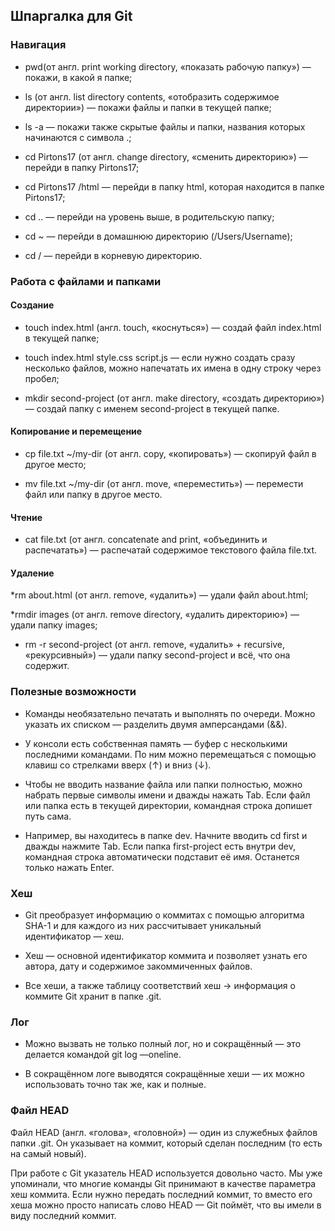 ## Шпаргалка для Git

### Навигация

* pwd(от англ. print working directory, «показать рабочую папку») — покажи, в какой я папке;

* ls (от англ. list directory contents, «отобразить содержимое директории») — покажи файлы и папки в текущей папке;

* ls -a — покажи также скрытые файлы и папки, названия которых начинаются с символа .;

* cd Pirtons17 (от англ. change directory, «сменить директорию») — перейди в папку Pirtons17;

* cd Pirtons17 /html — перейди в папку html, которая находится в папке Pirtons17;

* cd .. — перейди на уровень выше, в родительскую папку;

* cd ~ — перейди в домашнюю директорию (/Users/Username);

* cd / — перейди в корневую директорию.

### Работа с файлами и папками

#### Создание

* touch index.html (англ. touch, «коснуться») — создай файл index.html в текущей папке;

* touch index.html style.css script.js — если нужно создать сразу несколько файлов, можно напечатать их имена в одну строку через пробел;

* mkdir second-project (от англ. make directory, «создать директорию») — создай папку с именем second-project в текущей папке.

#### Копирование и перемещение

* cp file.txt ~/my-dir (от англ. copy, «копировать») — скопируй файл в другое место;

* mv file.txt ~/my-dir (от англ. move, «переместить») — перемести файл или папку в другое место.

#### Чтение

* cat file.txt (от англ. concatenate and print, «объединить и распечатать») — распечатай содержимое текстового файла file.txt.

#### Удаление

*rm about.html (от англ. remove, «удалить») — удали файл about.html;

*rmdir images (от англ. remove directory, «удалить директорию») — удали папку images;

* rm -r second-project (от англ. remove, «удалить» + recursive, «рекурсивный») — удали папку second-project и всё, что она содержит.

### Полезные возможности

* Команды необязательно печатать и выполнять по очереди. Можно указать их списком — разделить двумя амперсандами (&&).

* У консоли есть собственная память — буфер с несколькими последними командами. По ним можно перемещаться с помощью клавиш со стрелками вверх (↑) и вниз (↓).

* Чтобы не вводить название файла или папки полностью, можно набрать первые символы имени и дважды нажать Tab. Если файл или папка есть в текущей директории, командная строка допишет путь сама.

* Например, вы находитесь в папке dev. Начните вводить cd first и дважды нажмите Tab. Если папка first-project есть внутри dev, командная строка автоматически подставит её имя. Останется только нажать Enter.

### Хеш

* Git преобразует информацию о коммитах с помощью алгоритма SHA-1 и для каждого из них рассчитывает уникальный идентификатор — хеш.

* Хеш — основной идентификатор коммита и позволяет узнать его автора, дату и содержимое закоммиченных файлов.

* Все хеши, а также таблицу соответствий хеш → информация о коммите Git хранит в папке .git.

### Лог

* Можно вызвать не только полный лог, но и сокращённый — это делается командой git log —oneline.

* В сокращённом логе выводятся сокращённые хеши — их можно использовать точно так же, как и полные.

### Файл HEAD

Файл HEAD (англ. «голова», «головной») — один из служебных файлов папки .git. Он указывает на коммит, который сделан последним (то есть на самый новый).

При работе с Git указатель HEAD используется довольно часто. Мы уже упоминали, что многие команды Git принимают в качестве параметра хеш коммита. Если нужно передать последний коммит, то вместо его хеша можно просто написать слово HEAD — Git поймёт, что вы имели в виду последний коммит.





